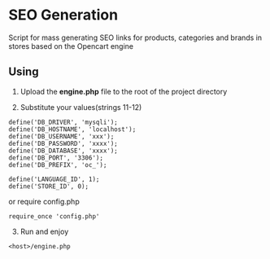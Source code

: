 # SEO Generation
Script for mass generating SEO links for products, categories and brands in stores based on the Opencart engine

## Using 
1. Upload the **engine.php** file to the root of the project directory

2. Substitute your values(strings 11-12)

```
define('DB_DRIVER', 'mysqli');
define('DB_HOSTNAME', 'localhost');
define('DB_USERNAME', 'xxx');
define('DB_PASSWORD', 'xxxx');
define('DB_DATABASE', 'xxxx');
define('DB_PORT', '3306');
define('DB_PREFIX', 'oc_');

define('LANGUAGE_ID', 1);
define('STORE_ID', 0);
```

   or require config.php
 
 ```
 require_once 'config.php'
 ```
 
 3. Run and enjoy
 
  ```
  <host>/engine.php
  ```
